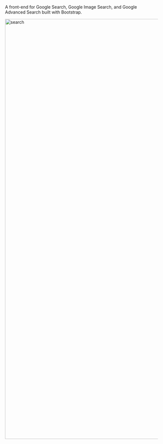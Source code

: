 A front-end for Google Search, Google Image Search, and Google Advanced Search built with Bootstrap.

<img width="1385" alt="search" src="https://github.com/user-attachments/assets/691665aa-0d7c-4754-bf5c-36e04bca3269">
